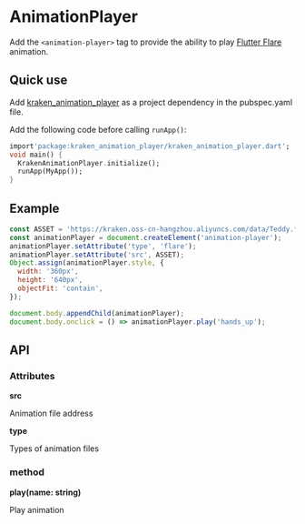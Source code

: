 # AnimationPlayer

Add the `<animation-player>` tag to provide the ability to play [Flutter Flare](https://fireship.io/lessons/animated-navigation-flutter-flare/) animation.

## Quick use

Add [kraken_animation_player](https://pub.dev/packages/kraken_animation_player) as a project dependency in the pubspec.yaml file.

Add the following code before calling `runApp()`:

```dart
import'package:kraken_animation_player/kraken_animation_player.dart';
void main() {
  KrakenAnimationPlayer.initialize();
  runApp(MyApp());
}
```

## Example

```javascript
const ASSET = 'https://kraken.oss-cn-hangzhou.aliyuncs.com/data/Teddy.flr';
const animationPlayer = document.createElement('animation-player');
animationPlayer.setAttribute('type', 'flare');
animationPlayer.setAttribute('src', ASSET);
Object.assign(animationPlayer.style, {
  width: '360px',
  height: '640px',
  objectFit: 'contain',
});

document.body.appendChild(animationPlayer);
document.body.onclick = () => animationPlayer.play('hands_up');
```

## API

### Attributes

**src**

Animation file address

**type**

Types of animation files

### method

**play(name: string)**

Play animation
